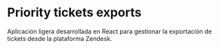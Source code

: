 # Priority tickets exports
Aplicación ligera desarrollada en React para gestionar la exportación de tickets desde la plataforma Zendesk.
